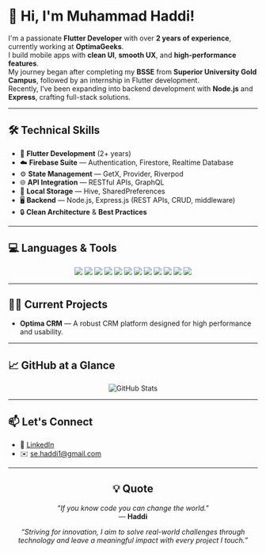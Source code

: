 # 👋 Hi, I'm Muhammad Haddi!

I'm a passionate **Flutter Developer** with over **2 years of experience**, currently working at **OptimaGeeks**.  
I build mobile apps with **clean UI**, **smooth UX**, and **high-performance features**.  
My journey began after completing my **BSSE** from **Superior University Gold Campus**, followed by an internship in Flutter development.  
Recently, I’ve been expanding into backend development with **Node.js** and **Express**, crafting full-stack solutions.

---

## 🛠️ Technical Skills

- 📱 **Flutter Development** (2+ years)
- ☁️ **Firebase Suite** — Authentication, Firestore, Realtime Database  
- ⚙️ **State Management** — GetX, Provider, Riverpod  
- 🌐 **API Integration** — RESTful APIs, GraphQL  
- 💾 **Local Storage** — Hive, SharedPreferences  
- 🖥️ **Backend** — Node.js, Express.js (REST APIs, CRUD, middleware)
- 🔒 **Clean Architecture** & **Best Practices**

---

## 💻 Languages & Tools

<p align="center">
  <img src="https://img.shields.io/badge/Dart-0175C2?style=for-the-badge&logo=dart&logoColor=white"/>
  <img src="https://img.shields.io/badge/Flutter-02569B?style=for-the-badge&logo=flutter&logoColor=white"/>
  <img src="https://img.shields.io/badge/Firebase-FFCA28?style=for-the-badge&logo=firebase&logoColor=black"/>
  <img src="https://img.shields.io/badge/JavaScript-F7DF1E?style=for-the-badge&logo=javascript&logoColor=black"/>
  <img src="https://img.shields.io/badge/Node.js-339933?style=for-the-badge&logo=nodedotjs&logoColor=white"/>
  <img src="https://img.shields.io/badge/Express.js-000000?style=for-the-badge&logo=express&logoColor=white"/>
  <img src="https://img.shields.io/badge/MongoDB-47A248?style=for-the-badge&logo=mongodb&logoColor=white"/>
  <img src="https://img.shields.io/badge/REST%20API-005571?style=for-the-badge"/>
  <img src="https://img.shields.io/badge/Git-F05032?style=for-the-badge&logo=git&logoColor=white"/>
  <img src="https://img.shields.io/badge/GitHub-181717?style=for-the-badge&logo=github&logoColor=white"/>
  <img src="https://img.shields.io/badge/VS%20Code-007ACC?style=for-the-badge&logo=visual-studio-code&logoColor=white"/>
  <img src="https://img.shields.io/badge/Android%20Studio-3DDC84?style=for-the-badge&logo=android-studio&logoColor=white"/>
</p>

---

## 👨‍💻 Current Projects

- **Optima CRM** — A robust CRM platform designed for high performance and usability.

---

## 📈 GitHub at a Glance

<p align="center">
  <img src="https://github-readme-stats.vercel.app/api?username=mhaddi12&show_icons=true&theme=radical" alt="GitHub Stats" />
</p>

---

## 📫 Let's Connect

- 💼 [LinkedIn](https://www.linkedin.com/in/muhammad-haddi)  
- ✉️ [se.haddi1@gmail.com](mailto:se.haddi1@gmail.com)

---

<h2 align="center">💡 Quote</h2>

<p align="center">
  <em>"If you know code you can change the world."</em><br>
  — <strong>Haddi</strong>
</p>

<p align="center">
  <em>“Striving for innovation, I aim to solve real-world challenges through technology and leave a meaningful impact with every project I touch.”</em>
</p>
